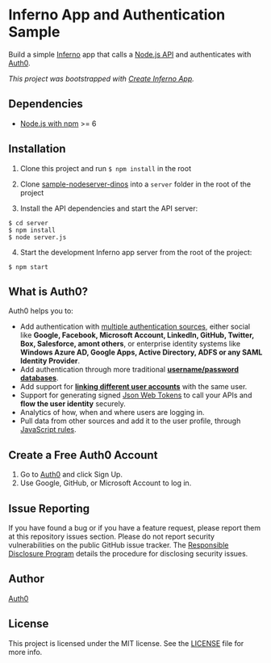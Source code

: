 # Inferno App and Authentication Sample

Build a simple [Inferno](https://github.com/trueadm/inferno) app that calls a [Node.js API](https://github.com/auth0-blog/sample-nodeserver-dinos) and authenticates with [Auth0](https://auth0.com).

*This project was bootstrapped with [Create Inferno App](https://github.com/infernojs/create-inferno-app).*

## Dependencies

* [Node.js with npm](http://nodejs.org) >= 6

## Installation

1) Clone this project and run `$ npm install` in the root

2) Clone [sample-nodeserver-dinos](https://github.com/auth0-blog/sample-nodeserver-dinos) into a `server` folder in the root of the project

3) Install the API dependencies and start the API server:

```
$ cd server
$ npm install
$ node server.js
```

4) Start the development Inferno app server from the root of the project:

```
$ npm start
```

## What is Auth0?

Auth0 helps you to:

* Add authentication with [multiple authentication sources](https://docs.auth0.com/identityproviders), either social like **Google, Facebook, Microsoft Account, LinkedIn, GitHub, Twitter, Box, Salesforce, amont others**, or enterprise identity systems like **Windows Azure AD, Google Apps, Active Directory, ADFS or any SAML Identity Provider**.
* Add authentication through more traditional **[username/password databases](https://docs.auth0.com/mysql-connection-tutorial)**.
* Add support for **[linking different user accounts](https://docs.auth0.com/link-accounts)** with the same user.
* Support for generating signed [Json Web Tokens](https://docs.auth0.com/jwt) to call your APIs and **flow the user identity** securely.
* Analytics of how, when and where users are logging in.
* Pull data from other sources and add it to the user profile, through [JavaScript rules](https://docs.auth0.com/rules).

## Create a Free Auth0 Account

1. Go to [Auth0](https://auth0.com) and click Sign Up.
2. Use Google, GitHub, or Microsoft Account to log in.

## Issue Reporting

If you have found a bug or if you have a feature request, please report them at this repository issues section. Please do not report security vulnerabilities on the public GitHub issue tracker. The [Responsible Disclosure Program](https://auth0.com/whitehat) details the procedure for disclosing security issues.

## Author

[Auth0](auth0.com)

## License

This project is licensed under the MIT license. See the [LICENSE](LICENSE) file for more info.
